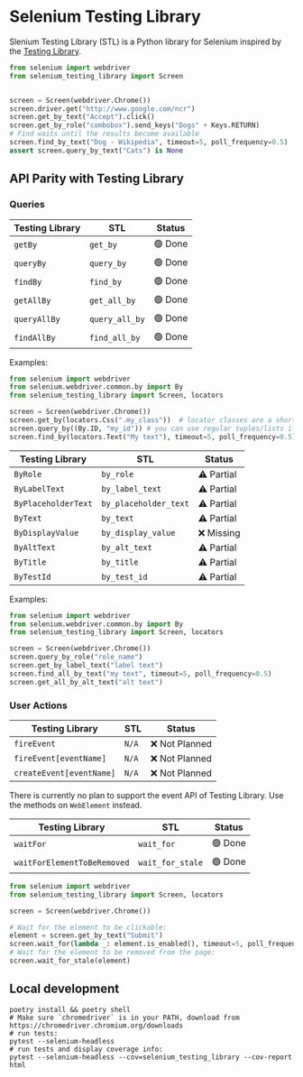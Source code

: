 # Selenium Testing Library

Slenium Testing Library (STL) is a Python library for Selenium inspired by the [Testing Library](https://testing-library.com/).

```python
from selenium import webdriver
from selenium_testing_library import Screen


screen = Screen(webdriver.Chrome())
screen.driver.get("http://www.google.com/ncr")
screen.get_by_text("Accept").click()
screen.get_by_role("combobox").send_keys("Dogs" + Keys.RETURN)
# Find waits until the results become available
screen.find_by_text("Dog - Wikipedia", timeout=5, poll_frequency=0.5)
assert screen.query_by_text("Cats") is None
```

## API Parity with Testing Library

### Queries

| Testing Library          | STL                     | Status      |
| ------------------------ | ----------------------- | ----------- |
| `getBy`                  | `get_by`                | 🟢 Done     |
| `queryBy`                | `query_by`              | 🟢 Done     |
| `findBy`                 | `find_by`               | 🟢 Done     |
| `getAllBy`               | `get_all_by`            | 🟢 Done     |
| `queryAllBy`             | `query_all_by`          | 🟢 Done     |
| `findAllBy`              | `find_all_by`           | 🟢 Done     |

Examples:

```python
from selenium import webdriver
from selenium.webdriver.common.by import By
from selenium_testing_library import Screen, locators

screen = Screen(webdriver.Chrome())
screen.get_by(locators.Css(".my_class"))  # locator classes are a shorthand for (By.CSS_SELECTOR, ".my_class"). All Selenium By.* options are supported
screen.query_by((By.ID, "my_id")) # you can use regular tuples/lists if you want to
screen.find_by(locators.Text("My text"), timeout=5, poll_frequency=0.5) # locators for searching through text also work
```

| Testing Library          | STL                     | Status      |
| ------------------------ | ----------------------- | ----------- |
| `ByRole`                 | `by_role`               | ⚠️ Partial  |
| `ByLabelText`            | `by_label_text`         | ⚠️ Partial  |
| `ByPlaceholderText`      | `by_placeholder_text`   | ⚠️ Partial  |
| `ByText`                 | `by_text`               | ⚠️ Partial  |
| `ByDisplayValue`         | `by_display_value`      | ❌ Missing |
| `ByAltText`              | `by_alt_text`           | ⚠️ Partial  |
| `ByTitle`                | `by_title`              | ⚠️ Partial |
| `ByTestId`               | `by_test_id`            | ⚠️ Partial |

Examples:

```python
from selenium import webdriver
from selenium.webdriver.common.by import By
from selenium_testing_library import Screen, locators

screen = Screen(webdriver.Chrome())
screen.query_by_role("role_name")
screen.get_by_label_text("label text")
screen.find_all_by_text("my text", timeout=5, poll_frequency=0.5)
screen.get_all_by_alt_text("alt text")
```

### User Actions

| Testing Library          | STL                     | Status          |
| ------------------------ | ----------------------- | --------------- |
| `fireEvent`              | `N/A`                   | ❌ Not Planned  |
| `fireEvent[eventName]`   | `N/A`                   | ❌ Not Planned  |
| `createEvent[eventName]` | `N/A`                   | ❌ Not Planned  |

There is currently no plan to support the event API of Testing Library. Use the methods on `WebElement` instead.

| Testing Library             | STL                     | Status        |
| --------------------------- | ----------------------- | ------------- |
| `waitFor`                   | `wait_for`              | 🟢 Done       |
| `waitForElementToBeRemoved` | `wait_for_stale`        | 🟢 Done       |

```python
from selenium import webdriver
from selenium_testing_library import Screen, locators

screen = Screen(webdriver.Chrome())

# Wait for the element to be clickable:
element = screen.get_by_text("Submit")
screen.wait_for(lambda _: element.is_enabled(), timeout=5, poll_frequency=0.5)
# Wait for the element to be removed from the page:
screen.wait_for_stale(element)
```

## Local development

```shell
poetry install && poetry shell
# Make sure `chromedriver` is in your PATH, download from https://chromedriver.chromium.org/downloads
# run tests:
pytest --selenium-headless
# run tests and display coverage info:
pytest --selenium-headless --cov=selenium_testing_library --cov-report html
```
